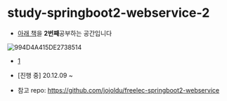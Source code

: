 # study-springboot2-webservice-2
- [아래 책](https://book.naver.com/bookdb/book_detail.nhn?bid=15871738)을 **2번째**공부하는 공간입니다

![994D4A415DE2738514](https://t1.daumcdn.net/cfile/tistory/994D4A415DE2738514)
   - [1](https://github.com/MilenaLee/study-springboot2-webservice)

- [진행 중] 20.12.09 ~ 
- 참고 repo: https://github.com/jojoldu/freelec-springboot2-webservice

